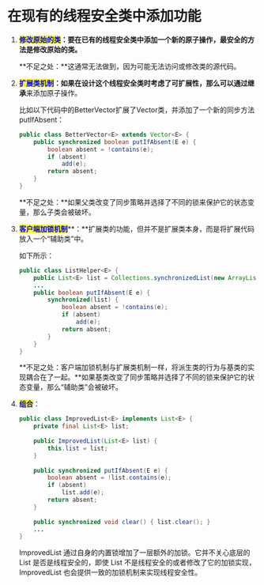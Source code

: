 # 在现有的线程安全类中添加功能

1.  <mark style="color:blue;">**修改原始的类**</mark>**：**要在已有的线程安全类中添加一个新的原子操作，最安全的方法是**修改原始的类。**

    **不足之处：**这通常无法做到，因为可能无法访问或修改类的源代码。
2.  <mark style="color:blue;">**扩展类机制**</mark>**：**如果在设计这个线程安全类时考虑了可扩展性，那么可以通过**继承**来添加原子操作。

    比如以下代码中的BetterVector扩展了Vector类，并添加了一个新的同步方法putIfAbsent：

    ```java
    public class BetterVector<E> extends Vector<E> {
        public synchronized boolean putIfAbsent(E e) {
            boolean absent = !contains(e);
            if (absent)
                add(e);
            return absent;
        }
    }
    ```

    **不足之处：**如果父类改变了同步策略并选择了不同的锁来保护它的状态变量，那么子类会被破坏。
3.  <mark style="color:blue;">**客户端加锁机制**</mark>**：**扩展类的功能，但并不是扩展类本身，而是将扩展代码放入一个“辅助类”中。

    如下所示：

    ```java
    public class ListHelper<E> {
        public List<E> list = Collections.synchronizedList(new ArrayList<E>());
        ...
        public boolean putIfAbsent(E e) {
            synchronized(list) {
                boolean absent = !contains(e);
                if (absent)
                    add(e);
                return absent;
            }
        }
    }
    ```

    **不足之处：客户端加锁机制与扩展类机制一样，将派生类的行为与基类的实现耦合在了一起。**如果基类改变了同步策略并选择了不同的锁来保护它的状态变量，那么“辅助类”会被破坏。
4.  <mark style="color:blue;">**组合**</mark>：

    ```java
    public class ImprovedList<E> implements List<E> {
        private final List<E> list;
        
        public ImprovedList(List<E> list) {
            this.list = list;
        }
        
        public synchronized putIfAbsent(E e) {
            boolean absent = !list.contains(e);
            if (absent)
                list.add(e);
            return absent;
        }
        
        public synchronized void clear() { list.clear(); }
        ...
    } 
    ```

    ImprovedList 通过自身的内置锁增加了一层额外的加锁。它并不关心底层的 List 是否是线程安全的，即使 List 不是线程安全的或者修改了它的加锁实现，ImprovedList 也会提供一致的加锁机制来实现线程安全性。
